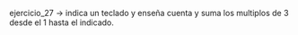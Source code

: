 ejercicio_27 -> indica un teclado y enseña cuenta y suma los multiplos de 3 desde el 1 hasta el indicado.